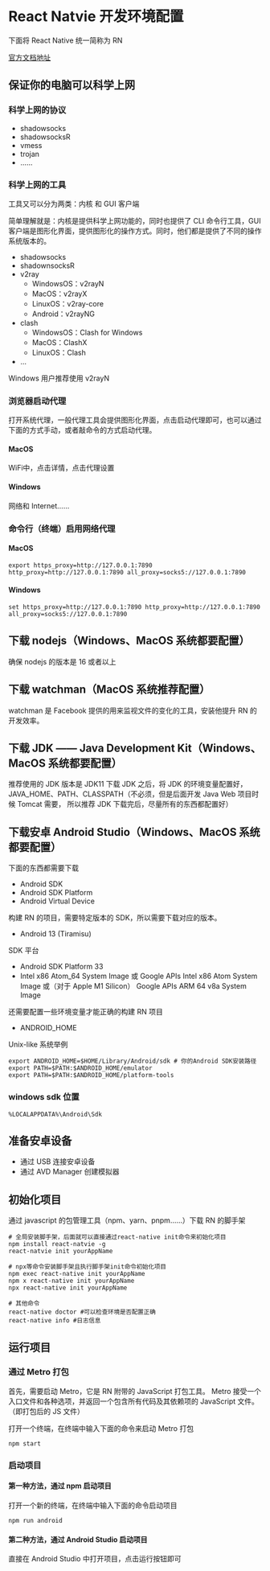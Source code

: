 # React Natvie 开发环境配置

下面将 React Native 统一简称为 RN

[官方文档地址](https://reactnative.dev/docs/environment-setup)

## 保证你的电脑可以科学上网

### 科学上网的协议

- shadowsocks
- shadowsocksR
- vmess
- trojan
- ……

### 科学上网的工具

工具又可以分为两类：内核 和 GUI 客户端

简单理解就是：内核是提供科学上网功能的，同时也提供了 CLI 命令行工具，GUI 客户端是图形化界面，提供图形化的操作方式。同时，他们都是提供了不同的操作系统版本的。

- shadowsocks
- shadownsocksR
- v2ray
  - WindowsOS：v2rayN
  - MacOS：v2rayX
  - LinuxOS：v2ray-core
  - Android：v2rayNG
- clash
  - WindowsOS：Clash for Windows
  - MacOS：ClashX
  - LinuxOS：Clash
- …

Windows 用户推荐使用 v2rayN

### 浏览器启动代理
打开系统代理，一般代理工具会提供图形化界面，点击启动代理即可，也可以通过下面的方式手动，或者敲命令的方式启动代理。
#### MacOS
WiFi中，点击详情，点击代理设置

#### Windows
网络和 Internet……

### 命令行（终端）启用网络代理

#### MacOS

```shell
export https_proxy=http://127.0.0.1:7890 http_proxy=http://127.0.0.1:7890 all_proxy=socks5://127.0.0.1:7890
```

#### Windows

```shell
set https_proxy=http://127.0.0.1:7890 http_proxy=http://127.0.0.1:7890 all_proxy=socks5://127.0.0.1:7890
```

## 下载 nodejs（Windows、MacOS 系统都要配置）

确保 nodejs 的版本是 16 或者以上

## 下载 watchman（MacOS 系统推荐配置）

watchman 是 Facebook 提供的用来监视文件的变化的工具，安装他提升 RN 的开发效率。

## 下载 JDK —— Java Development Kit（Windows、MacOS 系统都要配置）

推荐使用的 JDK 版本是 JDK11
下载 JDK 之后，将 JDK 的环境变量配置好，JAVA_HOME、PATH、CLASSPATH（不必须，但是后面开发 Java Web 项目时候 Tomcat 需要， 所以推荐 JDK 下载完后，尽量所有的东西都配置好）

## 下载安卓 Android Studio（Windows、MacOS 系统都要配置）

下面的东西都需要下载

- Android SDK
- Android SDK Platform
- Android Virtual Device

构建 RN 的项目，需要特定版本的 SDK，所以需要下载对应的版本。

- Android 13 (Tiramisu)

SDK 平台

- Android SDK Platform 33
- Intel x86 Atom_64 System Image 或 Google APIs Intel x86 Atom System Image 或（对于 Apple M1 Silicon） Google APIs ARM 64 v8a System Image

还需要配置一些环境变量才能正确的构建 RN 项目

- ANDROID_HOME

Unix-like 系统举例

```shell
export ANDROID_HOME=$HOME/Library/Android/sdk # 你的Android SDK安装路径
export PATH=$PATH:$ANDROID_HOME/emulator
export PATH=$PATH:$ANDROID_HOME/platform-tools
```

### windows sdk 位置

```shell
%LOCALAPPDATA%\Android\Sdk
```

## 准备安卓设备

- 通过 USB 连接安卓设备
- 通过 AVD Manager 创建模拟器

## 初始化项目

通过 javascript 的包管理工具（npm、yarn、pnpm……）下载 RN 的脚手架

```shell
# 全局安装脚手架，后面就可以直接通过react-native init命令来初始化项目
npm install react-natvie -g
react-natvie init yourAppName

# npx等命令安装脚手架且执行脚手架init命令初始化项目
npm exec react-native init yourAppName
npm x react-native init yourAppName
npx react-native init yourAppName

# 其他命令
react-native doctor #可以检查环境是否配置正确
react-native info #日志信息
```

## 运行项目

### 通过 Metro 打包

首先，需要启动 Metro，它是 RN 附带的 JavaScript 打包工具。 Metro 接受一个入口文件和各种选项，并返回一个包含所有代码及其依赖项的 JavaScript 文件。（即打包后的 JS 文件）

打开一个终端，在终端中输入下面的命令来启动 Metro 打包

```shell
npm start
```

### 启动项目

#### 第一种方法，通过 npm 启动项目

打开一个新的终端，在终端中输入下面的命令启动项目

```shell
npm run android
```

#### 第二种方法，通过 Android Studio 启动项目

直接在 Android Studio 中打开项目，点击运行按钮即可
